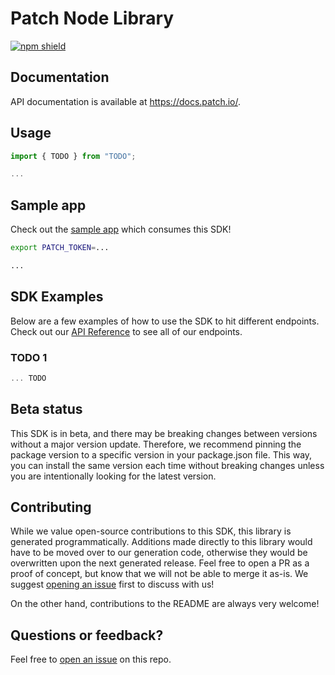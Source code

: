 

# Patch Node Library

[![npm shield](https://img.shields.io/npm/v/@fern-api/patch)](https://www.npmjs.com/package/@fern-api/patch)

## Documentation

API documentation is available at <https://docs.patch.io/>.

## Usage

```typescript
import { TODO } from "TODO";

...

```

## Sample app

Check out the [sample app](.sample-app/app.ts) which consumes this SDK!

```bash
export PATCH_TOKEN=...

...

```

## SDK Examples

Below are a few examples of how to use the SDK to hit different endpoints. Check out our [API Reference](https://docs.patch.io/) to see all of our endpoints.

### TODO 1

```typescript
... TODO 
```

## Beta status

This SDK is in beta, and there may be breaking changes between versions without a major version update. Therefore, we recommend pinning the package version to a specific version in your package.json file. This way, you can install the same version each time without breaking changes unless you are intentionally looking for the latest version.

## Contributing

While we value open-source contributions to this SDK, this library is generated programmatically. Additions made directly to this library would have to be moved over to our generation code, otherwise they would be overwritten upon the next generated release. Feel free to open a PR as a proof of concept, but know that we will not be able to merge it as-is. We suggest [opening an issue](https://github.com/fern-patch/patch-node) first to discuss with us!

On the other hand, contributions to the README are always very welcome!

## Questions or feedback?

Feel free to [open an issue](https://github.com/fern-patch/patch-node) on this repo.
